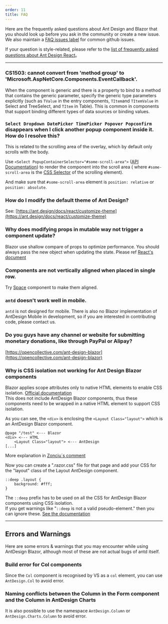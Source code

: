 ```yaml
---
order: 11
title: FAQ
---
```


Here are the frequently asked questions about Ant Design and Blazor that you should look up before you ask in the community or create a new issue. We also maintain a [FAQ issues label](https://github.com/ant-design-blazor/ant-design-blazor/labels/%F0%9F%8C%9F%20Q&A) for common github issues.

If your question is style-related, please refer to the [list of frequently asked questions about Ant Design React](https://ant.design/docs/react/faq-cn)。

---

### CS1503: cannot convert from 'method group' to 'Microsoft.AspNetCore.Components.EventCallback'.

When the component is generic and there is a property to bind to a method that contains the generic parameter, specify the generic type parameters explicitly (such as `TValue` in the entry components, `TItem`and `TItemValue` in Select and TreeSelect, and `TItem` in Table). This is common in components that support binding different types of data sources or binding values.

### `Select Dropdown DatePicker TimePicker Popover Popconfirm` disappears when I click another popup component inside it. How do I resolve this?

This is related to the scrolling area of the overlay, which by default only scrolls with the body.

Use `<Select PopupContainerSelector="#some-scroll-area">` ([API Documentation](https://antblazor.com/zh-CN/components/select#API)) to render the component into the scroll area ( where `#some-scroll-area` is the [CSS Selector](https://developer.mozilla.org/docs/Web/CSS/CSS_Selectors) of the scrolling element).

And make sure that `#some-scroll-area` element is `position: relative` or `position: absolute`.

### How do I modify the default theme of Ant Design?

See: [https://ant.design/docs/react/customize-theme](https://ant.design/docs/react/customize-theme)

### Why does modifying props in mutable way not trigger a component update?

Blazor use shallow compare of props to optimize performance. You should always pass the new object when updating the state. Please ref [React's document](https://docs.microsoft.com/zh-cn/aspnet/core/blazor/components/lifecycle?view=aspnetcore-3.1&WT.mc_id=DT-MVP-5003987#after-parameters-are-set-onparameterssetasync)

### Components are not vertically aligned when placed in single row.

Try [Space](https://antblazor/components/space) component to make them aligned.

### `antd` doesn't work well in mobile.

`antd` is not designed for mobile. There is also no Blazor implementation of AntDesign Mobile in development, so if you are interested in contributing code, please contact us.

### Do you guys have any channel or website for submitting monetary donations, like through PayPal or Alipay?

[https://opencollective.com/ant-design-blazor](https://opencollective.com/ant-design-blazor)

### Why is CSS isolation not working for Ant Design Blazor components

Blazor applies scope attributes only to native HTML elements to enable CSS isolation. [Official documentation](https://docs.microsoft.com/zh-cn/aspnet/core/blazor/components/css-isolation?view=aspnetcore-5.0&WT.mc_id=DT-MVP-5003987#child-component-support)   
This does not include AntDesign Blazor components, thus these components need to be wrapped in a native HTML element to support CSS isolation.

As you can see, the `<div>` is enclosing the `<Layout Class="layout">` which is an AntDesign Blazor component.
```
@page "/test" <--- Blazor
<div> <--- HTML
    <Layout Class="layout"> <--- AntDesign
[...]
```
More explanation in [Zonciu´s comment](https://github.com/ant-design-blazor/ant-design-blazor/issues/732#issuecomment-739125806)

Now you can create a ".razor.css" file for that page and add your CSS for the "layout" class of the Layout AntDesign component.
```
::deep .layout {
    background: #fff;
}
```
The `::deep` prefix has to be used on all the CSS for AntDesign Blazor components using CSS isolation.  
If you get warnings like "`::deep` is not a valid pseudo-element." then you can ignore these. [See the documentation](https://docs.microsoft.com/en-us/aspnet/core/blazor/components/css-isolation?view=aspnetcore-5.0#child-component-support)

---

## Errors and Warnings

Here are some errors & warnings that you may encounter while using AntDesign Blazor, although most of these are not actual bugs of antd itself.

### Build error for Col components

Since the `Col` component is recognised by VS as a `col` element, you can use `AntDesign.Col` to avoid error.

### Naming conflicts between the Column in the Form component and the Column in AntDesign Charts

It is also possible to use the namespace `AntDesign.Column` or `AntDesign.Charts.Column` to avoid error.